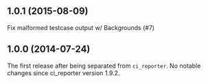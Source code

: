 ## 1.0.1 (2015-08-09)

Fix malformed testcase output w/ Backgrounds (#7)

## 1.0.0 (2014-07-24)

The first release after being separated from `ci_reporter`. No notable
changes since ci_reporter version 1.9.2.
